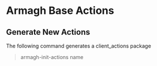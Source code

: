 # Armagh Base Actions
## Generate New Actions
The following command generates a client_actions package
> armagh-init-actions name
